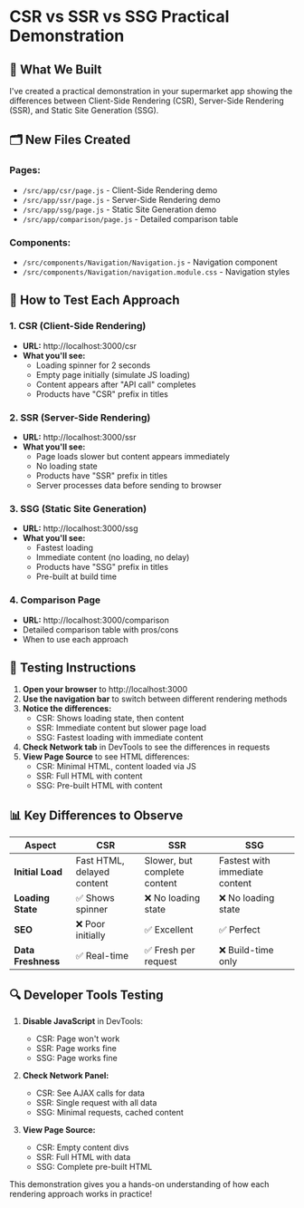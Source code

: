 # CSR vs SSR vs SSG Practical Demonstration

## 📁 What We Built

I've created a practical demonstration in your supermarket app showing the differences between Client-Side Rendering (CSR), Server-Side Rendering (SSR), and Static Site Generation (SSG).

## 🗂️ New Files Created

### Pages:
- `/src/app/csr/page.js` - Client-Side Rendering demo
- `/src/app/ssr/page.js` - Server-Side Rendering demo  
- `/src/app/ssg/page.js` - Static Site Generation demo
- `/src/app/comparison/page.js` - Detailed comparison table

### Components:
- `/src/components/Navigation/Navigation.js` - Navigation component
- `/src/components/Navigation/navigation.module.css` - Navigation styles

## 🔄 How to Test Each Approach

### 1. **CSR (Client-Side Rendering)**
- **URL:** http://localhost:3000/csr
- **What you'll see:**
  - Loading spinner for 2 seconds
  - Empty page initially (simulate JS loading)
  - Content appears after "API call" completes
  - Products have "CSR" prefix in titles

### 2. **SSR (Server-Side Rendering)**  
- **URL:** http://localhost:3000/ssr
- **What you'll see:**
  - Page loads slower but content appears immediately
  - No loading state
  - Products have "SSR" prefix in titles
  - Server processes data before sending to browser

### 3. **SSG (Static Site Generation)**
- **URL:** http://localhost:3000/ssg  
- **What you'll see:**
  - Fastest loading
  - Immediate content (no loading, no delay)
  - Products have "SSG" prefix in titles
  - Pre-built at build time

### 4. **Comparison Page**
- **URL:** http://localhost:3000/comparison
- Detailed comparison table with pros/cons
- When to use each approach

## 🧪 Testing Instructions

1. **Open your browser** to http://localhost:3000
2. **Use the navigation bar** to switch between different rendering methods
3. **Notice the differences:**
   - CSR: Shows loading state, then content
   - SSR: Immediate content but slower page load
   - SSG: Fastest loading with immediate content
4. **Check Network tab** in DevTools to see the differences in requests
5. **View Page Source** to see HTML differences:
   - CSR: Minimal HTML, content loaded via JS
   - SSR: Full HTML with content
   - SSG: Pre-built HTML with content

## 📊 Key Differences to Observe

| Aspect | CSR | SSR | SSG |
|--------|-----|-----|-----|
| **Initial Load** | Fast HTML, delayed content | Slower, but complete content | Fastest with immediate content |
| **Loading State** | ✅ Shows spinner | ❌ No loading state | ❌ No loading state |
| **SEO** | ❌ Poor initially | ✅ Excellent | ✅ Perfect |
| **Data Freshness** | ✅ Real-time | ✅ Fresh per request | ❌ Build-time only |

## 🔍 Developer Tools Testing

1. **Disable JavaScript** in DevTools:
   - CSR: Page won't work
   - SSR: Page works fine
   - SSG: Page works fine

2. **Check Network Panel:**
   - CSR: See AJAX calls for data
   - SSR: Single request with all data
   - SSG: Minimal requests, cached content

3. **View Page Source:**
   - CSR: Empty content divs
   - SSR: Full HTML with data
   - SSG: Complete pre-built HTML

This demonstration gives you a hands-on understanding of how each rendering approach works in practice!
